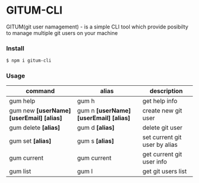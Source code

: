 # GITUM-CLI

GITUM(git user namagement) - is a simple CLI tool which provide posibilty to manage multiple git users on your machine

### Install
```sh
$ npm i gitum-cli
```

### Usage

| command | alias | description |
| ------ | ------ | ------ |
| gum help | gum h | get help info |
| gum new **[userName]** **[userEmail]** **[alias]** | gum n **[userName]** **[userEmail]** **[alias]**  | create new git user  |
| gum delete **[alias]** | gum d **[alias]**  | delete git user  |
| gum set **[alias]**| gum s **[alias]**  | set current git user by alias  |
| gum current | gum current  | get current git user info  |
| gum list | gum l | get git users list  |
